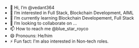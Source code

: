 - 👋 Hi, I’m @vedant364
- 👀 I’m interested in Full Stack, Blockchain Development, AIML
- 🌱 I’m currently learning Blockchain Developement, Full Stack
- 💞️ I’m looking to collaborate on ...
- 📫 How to reach me @blue_star_royco
- 😄 Pronouns: He/him
- ⚡ Fun fact: I'm also interested in Non-tech roles.  

<!---
vedant364/vedant364 is a ✨ special ✨ repository because its `README.md` (this file) appears on your GitHub profile.
You can click the Preview link to take a look at your changes.
--->
